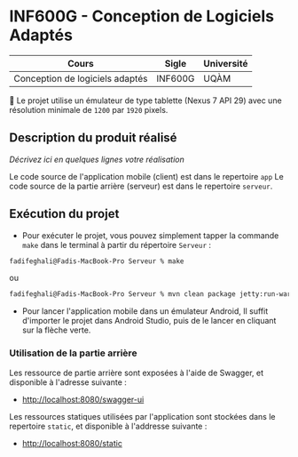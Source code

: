 # INF600G - Conception de Logiciels Adaptés

| Cours | Sigle | Université|
| ------ | ------ | ------ |
| Conception de logiciels adaptés | INF600G | UQÀM |
    
📱 Le projet utilise un émulateur de type tablette (Nexus 7 API 29) avec une résolution minimale de `1200` par `1920` pixels.

##  Description du produit réalisé

_Décrivez ici en quelques lignes votre réalisation_

Le code source de l'application mobile (client) est dans le repertoire `app`
Le code source de la partie arrière (serveur) est dans le repertoire `serveur`.

## Exécution du projet

- Pour exécuter le projet, vous pouvez simplement tapper la commande `make` dans le terminal à partir du répertoire `Serveur` :

```sh
fadifeghali@Fadis-MacBook-Pro Serveur % make
```	
ou 

```sh
fadifeghali@Fadis-MacBook-Pro Serveur % mvn clean package jetty:run-war
```

- Pour lancer l'application mobile dans un émulateur Android, Il suffit d'importer le projet dans Android Studio, puis de le lancer en cliquant sur la flèche verte.

### Utilisation de la partie arrière

Les ressource de partie arrière sont exposées à l'aide de Swagger, et disponible à l'adresse suivante :

- [http://localhost:8080/swagger-ui](http://localhost:8080/swagger-ui)

Les ressources statiques utilisées par l'application sont stockées dans le repertoire `static`, et disponible à l'addresse suivante :

- [http://localhost:8080/static](http://localhost:8080/static)
